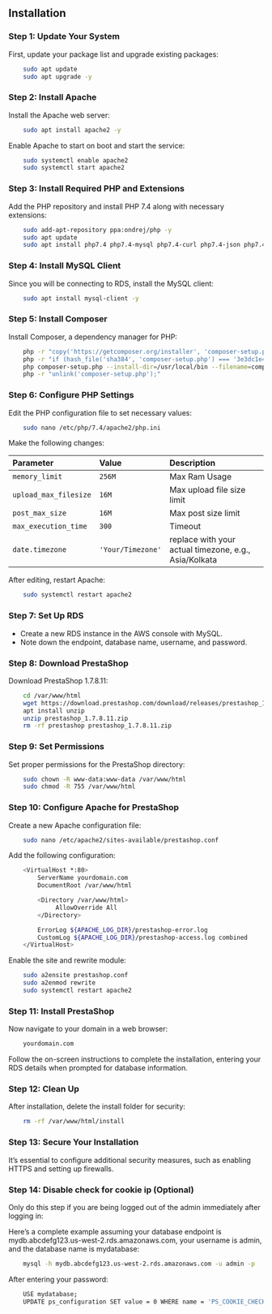 
## Installation

### Step 1: Update Your System

First, update your package list and upgrade existing packages:

```bash
    sudo apt update
    sudo apt upgrade -y

```

### Step 2: Install Apache

Install the Apache web server:
```bash
    sudo apt install apache2 -y
```
Enable Apache to start on boot and start the service:

```bash
    sudo systemctl enable apache2
    sudo systemctl start apache2

```
### Step 3: Install Required PHP and Extensions

Add the PHP repository and install PHP 7.4 along with necessary extensions:
```bash
    sudo add-apt-repository ppa:ondrej/php -y
    sudo apt update
    sudo apt install php7.4 php7.4-mysql php7.4-curl php7.4-json php7.4-gd php7.4-mbstring php7.4-xml php7.4-zip php7.4-intl php7.4-gd php7.4-intl -y
```
### Step 4: Install MySQL Client

Since you will be connecting to RDS, install the MySQL client:
```bash
    sudo apt install mysql-client -y
```
### Step 5: Install Composer

Install Composer, a dependency manager for PHP:
```bash
    php -r "copy('https://getcomposer.org/installer', 'composer-setup.php');"
    php -r "if (hash_file('sha384', 'composer-setup.php') === '3e3dc1e4b0f927c530a65e6bcb64a83d64fda2368b6f36d7c69c3bcbbf22f1398fd62245ecf83e0491188cd571b1e9d2d') { echo 'Installer verified'; } else { echo 'Installer corrupt'; unlink('composer-setup.php'); } echo PHP_EOL;"
    php composer-setup.php --install-dir=/usr/local/bin --filename=composer
    php -r "unlink('composer-setup.php');"
```
### Step 6: Configure PHP Settings

Edit the PHP configuration file to set necessary values:
```bash
    sudo nano /etc/php/7.4/apache2/php.ini
```
Make the following changes:


| Parameter | Value     | Description                       |
| :-------- | :------- | :-------------------------------- |
| `memory_limit`      | `256M` | Max Ram Usage |
| `upload_max_filesize`      | `16M` | Max upload file size limit |
| `post_max_size`      | `16M` | Max post size limit |
| `max_execution_time`      | `300` | Timeout |
| `date.timezone`      | `'Your/Timezone'` | replace with your actual timezone, e.g., Asia/Kolkata |

After editing, restart Apache:

```bash
    sudo systemctl restart apache2
```
### Step 7: Set Up RDS

- Create a new RDS instance in the AWS console with MySQL.
- Note down the endpoint, database name, username, and password.

### Step 8: Download PrestaShop

Download PrestaShop 1.7.8.11:
```bash
    cd /var/www/html
    wget https://download.prestashop.com/download/releases/prestashop_1.7.8.11.zip
    apt install unzip
    unzip prestashop_1.7.8.11.zip
    rm -rf prestashop prestashop_1.7.8.11.zip

```
### Step 9: Set Permissions

Set proper permissions for the PrestaShop directory:
```bash
    sudo chown -R www-data:www-data /var/www/html
    sudo chmod -R 755 /var/www/html
```
### Step 10: Configure Apache for PrestaShop

Create a new Apache configuration file:
```bash
    sudo nano /etc/apache2/sites-available/prestashop.conf
```
Add the following configuration:
```bash
    <VirtualHost *:80>
        ServerName yourdomain.com
        DocumentRoot /var/www/html

        <Directory /var/www/html>
             AllowOverride All
        </Directory>

        ErrorLog ${APACHE_LOG_DIR}/prestashop-error.log
        CustomLog ${APACHE_LOG_DIR}/prestashop-access.log combined
    </VirtualHost>
```
Enable the site and rewrite module:
```bash
    sudo a2ensite prestashop.conf
    sudo a2enmod rewrite
    sudo systemctl restart apache2

```
### Step 11: Install PrestaShop

Now navigate to your domain in a web browser:
```bash
    yourdomain.com
```
Follow the on-screen instructions to complete the installation, entering your RDS details when prompted for database information.

### Step 12: Clean Up

After installation, delete the install folder for security:
```bash
    rm -rf /var/www/html/install
```
### Step 13: Secure Your Installation

It’s essential to configure additional security measures, such as enabling HTTPS and setting up firewalls.

### Step 14: Disable check for cookie ip (Optional)

Only do this step if you are being logged out of the admin immediately after logging in:

Here’s a complete example assuming your database endpoint is mydb.abcdefg123.us-west-2.rds.amazonaws.com, your username is admin, and the database name is mydatabase:

```bash
    mysql -h mydb.abcdefg123.us-west-2.rds.amazonaws.com -u admin -p
```

After entering your password:

```bash
    USE mydatabase;
    UPDATE ps_configuration SET value = 0 WHERE name = 'PS_COOKIE_CHECKIP';

```
